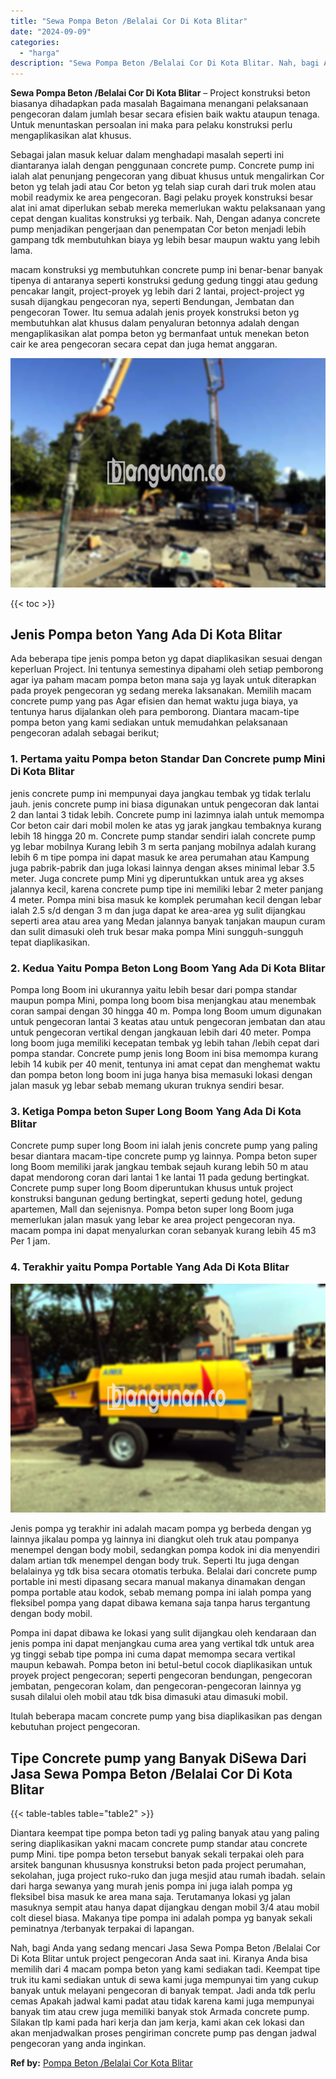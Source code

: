 ```yaml
---
title: "Sewa Pompa Beton /Belalai Cor Di Kota Blitar"
date: "2024-09-09"
categories: 
  - "harga"
description: "Sewa Pompa Beton /Belalai Cor Di Kota Blitar. Nah, bagi Anda yang sedang mencari Jasa Sewa Pompa Beton /Belalai Cor Di Kota Blitar untuk project pengecoran A..."
---
```


**Sewa Pompa Beton /Belalai Cor Di Kota Blitar** – Project konstruksi beton biasanya dihadapkan pada masalah Bagaimana menangani pelaksanaan pengecoran dalam jumlah besar secara efisien baik waktu ataupun tenaga. Untuk menuntaskan persoalan ini maka para pelaku konstruksi perlu mengaplikasikan alat khusus.

Sebagai jalan masuk keluar dalam menghadapi masalah seperti ini diantaranya ialah dengan penggunaan concrete pump. Concrete pump ini ialah alat penunjang pengecoran yang dibuat khusus untuk mengalirkan Cor beton yg telah jadi atau Cor beton yg telah siap curah dari truk molen atau mobil readymix ke area pengecoran. Bagi pelaku proyek konstruksi besar alat ini amat diperlukan sebab mereka memerlukan waktu pelaksanaan yang cepat dengan kualitas konstruksi yg terbaik. Nah, Dengan adanya concrete pump menjadikan pengerjaan dan penempatan Cor beton menjadi lebih gampang tdk membutuhkan biaya yg lebih besar maupun waktu yang lebih lama.

macam konstruksi yg membutuhkan concrete pump ini benar-benar banyak tipenya di antaranya seperti konstruksi gedung gedung tinggi atau gedung pencakar langit, project-proyek yg lebih dari 2 lantai, project-project yg susah dijangkau pengecoran nya, seperti Bendungan, Jembatan dan pengecoran Tower. Itu semua adalah jenis proyek konstruksi beton yg membutuhkan alat khusus dalam penyaluran betonnya adalah dengan mengaplikasikan alat pompa beton yg bermanfaat untuk menekan beton cair ke area pengecoran secara cepat dan juga hemat anggaran.

![Sewa Pompa Beton /Belalai Cor Di Kota Blitar](/images/sewa-concrete-pump-12.png)

{{< toc >}}

## Jenis Pompa beton Yang Ada Di Kota Blitar

Ada beberapa tipe jenis pompa beton yg dapat diaplikasikan sesuai dengan keperluan Project. Ini tentunya semestinya dipahami oleh setiap pemborong agar iya paham macam pompa beton mana saja yg layak untuk diterapkan pada proyek pengecoran yg sedang mereka laksanakan. Memilih macam concrete pump yang pas Agar efisien dan hemat waktu juga biaya, ya tentunya harus dijalankan oleh para pemborong. Diantara macam-tipe pompa beton yang kami sediakan untuk memudahkan pelaksanaan pengecoran adalah sebagai berikut;

### 1\. Pertama yaitu Pompa beton Standar Dan Concrete pump Mini Di Kota Blitar

jenis concrete pump ini mempunyai daya jangkau tembak yg tidak terlalu jauh. jenis concrete pump ini biasa digunakan untuk pengecoran dak lantai 2 dan lantai 3 tidak lebih. Concrete pump ini lazimnya ialah untuk memompa Cor beton cair dari mobil molen ke atas yg jarak jangkau tembaknya kurang lebih 18 hingga 20 m. Concrete pump standar sendiri ialah concrete pump yg lebar mobilnya Kurang lebih 3 m serta panjang mobilnya adalah kurang lebih 6 m tipe pompa ini dapat masuk ke area perumahan atau Kampung juga pabrik-pabrik dan juga lokasi lainnya dengan akses minimal lebar 3.5 meter. Juga concrete pump Mini yg diperuntukkan untuk area yg akses jalannya kecil, karena concrete pump tipe ini memiliki lebar 2 meter panjang 4 meter. Pompa mini bisa masuk ke komplek perumahan kecil dengan lebar ialah 2.5 s/d dengan 3 m dan juga dapat ke area-area yg sulit dijangkau seperti area atau area yang Medan jalannya banyak tanjakan maupun curam dan sulit dimasuki oleh truk besar maka pompa Mini sungguh-sungguh tepat diaplikasikan.

### 2\. Kedua Yaitu Pompa Beton Long Boom Yang Ada Di Kota Blitar

Pompa long Boom ini ukurannya yaitu lebih besar dari pompa standar maupun pompa Mini, pompa long boom bisa menjangkau atau menembak coran sampai dengan 30 hingga 40 m. Pompa long Boom umum digunakan untuk pengecoran lantai 3 keatas atau untuk pengecoran jembatan dan atau untuk pengecoran vertikal dengan jangkauan lebih dari 40 meter. Pompa long boom juga memiliki kecepatan tembak yg lebih tahan /lebih cepat dari pompa standar. Concrete pump jenis long Boom ini bisa memompa kurang lebih 14 kubik per 40 menit, tentunya ini amat cepat dan menghemat waktu dan pompa beton long boom ini juga hanya bisa memasuki lokasi dengan jalan masuk yg lebar sebab memang ukuran truknya sendiri besar.

### 3\. Ketiga Pompa beton Super Long Boom Yang Ada Di Kota Blitar

Concrete pump super long Boom ini ialah jenis concrete pump yang paling besar diantara macam-tipe concrete pump yg lainnya. Pompa beton super long Boom memiliki jarak jangkau tembak sejauh kurang lebih 50 m atau dapat mendorong coran dari lantai 1 ke lantai 11 pada gedung bertingkat. Concrete pump super long Boom diperuntukan khusus untuk project konstruksi bangunan gedung bertingkat, seperti gedung hotel, gedung apartemen, Mall dan sejenisnya. Pompa beton super long Boom juga memerlukan jalan masuk yang lebar ke area project pengecoran nya. macam pompa ini dapat menyalurkan coran sebanyak kurang lebih 45 m3 Per 1 jam.

### 4\. Terakhir yaitu Pompa Portable Yang Ada Di Kota Blitar

![Sewa Pompa Beton /Belalai Cor Di Kota Blitar](/images/sewa-concrete-pump-02.png)

Jenis pompa yg terakhir ini adalah macam pompa yg berbeda dengan yg lainnya jikalau pompa yg lainnya ini diangkut oleh truk atau pompanya menempel dengan body mobil, sedangkan pompa kodok ini dia menyendiri dalam artian tdk menempel dengan body truk. Seperti Itu juga dengan belalainya yg tdk bisa secara otomatis terbuka. Belalai dari concrete pump portable ini mesti dipasang secara manual makanya dinamakan dengan pompa portable atau kodok, sebab memang pompa ini ialah pompa yang fleksibel pompa yang dapat dibawa kemana saja tanpa harus tergantung dengan body mobil.

Pompa ini dapat dibawa ke lokasi yang sulit dijangkau oleh kendaraan dan jenis pompa ini dapat menjangkau cuma area yang vertikal tdk untuk area yg tinggi sebab tipe pompa ini cuma dapat memompa secara vertikal maupun kebawah. Pompa beton ini betul-betul cocok diaplikasikan untuk proyek project pengecoran; seperti pengecoran bendungan, pengecoran jembatan, pengecoran kolam, dan pengecoran-pengecoran lainnya yg susah dilalui oleh mobil atau tdk bisa dimasuki atau dimasuki mobil.

Itulah beberapa macam concrete pump yang bisa diaplikasikan pas dengan kebutuhan project pengecoran.

## Tipe Concrete pump yang Banyak DiSewa Dari Jasa Sewa Pompa Beton /Belalai Cor Di Kota Blitar

{{< table-tables table="table2" >}}

Diantara keempat tipe pompa beton tadi yg paling banyak atau yang paling sering diaplikasikan yakni macam concrete pump standar atau concrete pump Mini. tipe pompa beton tersebut banyak sekali terpakai oleh para arsitek bangunan khususnya konstruksi beton pada project perumahan, sekolahan, juga project ruko-ruko dan juga mesjid atau rumah ibadah. selain dari harga sewanya yang murah jenis pompa ini juga ialah pompa yg fleksibel bisa masuk ke area mana saja. Terutamanya lokasi yg jalan masuknya sempit atau hanya dapat dijangkau dengan mobil 3/4 atau mobil colt diesel biasa. Makanya tipe pompa ini adalah pompa yg banyak sekali peminatnya /terbanyak terpakai di lapangan.

Nah, bagi Anda yang sedang mencari Jasa Sewa Pompa Beton /Belalai Cor Di Kota Blitar untuk project pengecoran Anda saat ini. Kiranya Anda bisa memilih dari 4 macam pompa beton yang kami sediakan tadi. Keempat tipe truk itu kami sediakan untuk di sewa kami juga mempunyai tim yang cukup banyak untuk melayani pengecoran di banyak tempat. Jadi anda tdk perlu cemas Apakah jadwal kami padat atau tidak karena kami juga mempunyai banyak tim atau crew juga memiliki banyak stok Armada concrete pump. Silakan tlp kami pada hari kerja dan jam kerja, kami akan cek lokasi dan akan menjadwalkan proses pengiriman concrete pump pas dengan jadwal pengecoran yang anda inginkan.

**Ref by:** [Pompa Beton /Belalai Cor Kota Blitar](https://id.wikipedia.org/wiki/Pompa)
